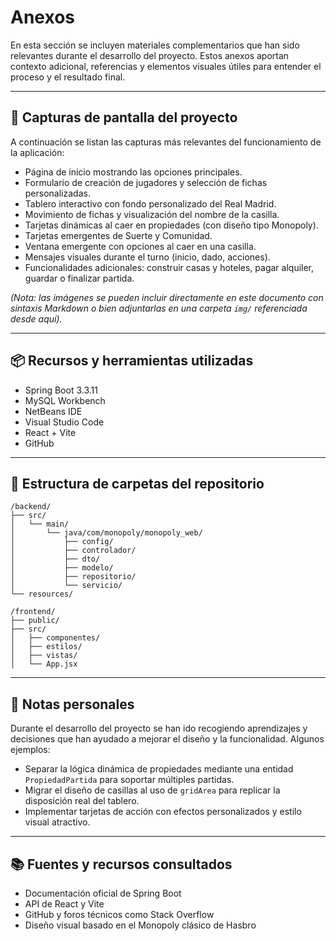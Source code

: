 # Anexos

En esta sección se incluyen materiales complementarios que han sido relevantes durante el desarrollo del proyecto. Estos anexos aportan contexto adicional, referencias y elementos visuales útiles para entender el proceso y el resultado final.

---

## 📌 Capturas de pantalla del proyecto

A continuación se listan las capturas más relevantes del funcionamiento de la aplicación:


- Página de inicio mostrando las opciones principales.
- Formulario de creación de jugadores y selección de fichas personalizadas.
- Tablero interactivo con fondo personalizado del Real Madrid.
- Movimiento de fichas y visualización del nombre de la casilla.
- Tarjetas dinámicas al caer en propiedades (con diseño tipo Monopoly).
- Tarjetas emergentes de Suerte y Comunidad.
- Ventana emergente con opciones al caer en una casilla.
- Mensajes visuales durante el turno (inicio, dado, acciones).
- Funcionalidades adicionales: construir casas y hoteles, pagar alquiler, guardar o finalizar partida.

*(Nota: las imágenes se pueden incluir directamente en este documento con sintaxis Markdown o bien adjuntarlas en una carpeta `img/` referenciada desde aquí).*

---

## 📦 Recursos y herramientas utilizadas

- Spring Boot 3.3.11
- MySQL Workbench
- NetBeans IDE
- Visual Studio Code
- React + Vite
- GitHub

---

## 📁 Estructura de carpetas del repositorio

```
/backend/
├── src/
│   └── main/
│       └── java/com/monopoly/monopoly_web/
│           ├── config/
│           ├── controlador/
│           ├── dto/
│           ├── modelo/
│           ├── repositorio/
│           └── servicio/
└── resources/

/frontend/
├── public/
├── src/
│   ├── componentes/
│   ├── estilos/
│   ├── vistas/
│   └── App.jsx
```

---

## 🧠 Notas personales

Durante el desarrollo del proyecto se han ido recogiendo aprendizajes y decisiones que han ayudado a mejorar el diseño y la funcionalidad. Algunos ejemplos:

- Separar la lógica dinámica de propiedades mediante una entidad `PropiedadPartida` para soportar múltiples partidas.
- Migrar el diseño de casillas al uso de `gridArea` para replicar la disposición real del tablero.
- Implementar tarjetas de acción con efectos personalizados y estilo visual atractivo.

---

## 📚 Fuentes y recursos consultados

- Documentación oficial de Spring Boot
- API de React y Vite
- GitHub y foros técnicos como Stack Overflow
- Diseño visual basado en el Monopoly clásico de Hasbro

